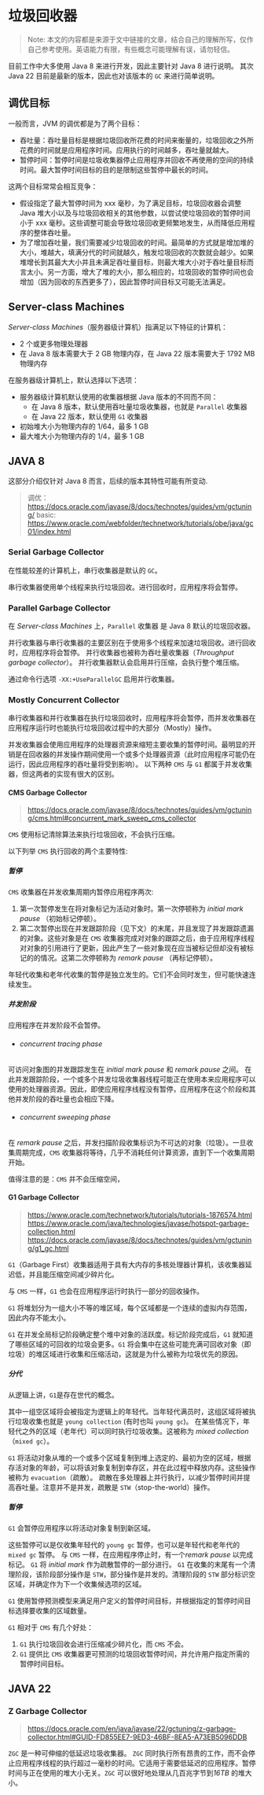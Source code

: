 # 垃圾回收器
> Note: 本文的内容都是来源于文中链接的文章，结合自己的理解所写，仅作自己参考使用。英语能力有限，有些概念可能理解有误，请勿轻信。

目前工作中大多使用 Java 8 来进行开发，因此主要针对 Java 8 进行说明。
其次 Java 22 目前是最新的版本，因此也对该版本的 `GC` 来进行简单说明。

## 调优目标

一般而言，JVM 的调优都是为了两个目标：
* 吞吐量：吞吐量目标是根据垃圾回收所花费的时间来衡量的，垃圾回收之外所花费的时间就是应用程序时间。应用执行的时间越多，吞吐量就越大。
* 暂停时间：暂停时间是垃圾收集器停止应用程序并回收不再使用的空间的持续时间。最大暂停时间目标的目的是限制这些暂停中最长的时间。

这两个目标常常会相互竞争：
* 假设指定了最大暂停时间为 xxx 毫秒，为了满足目标，垃圾回收器会调整 Java 堆大小以及与垃圾回收相关的其他参数，以尝试使垃圾回收的暂停时间小于 xxx 毫秒。这些调整可能会导致垃圾回收更频繁地发生，从而降低应用程序的整体吞吐量。
* 为了增加吞吐量，我们需要减少垃圾回收的时间。最简单的方式就是增加堆的大小，堆越大，填满分代的时间就越久，触发垃圾回收的次数就会越少。如果堆增长到其最大大小并且未满足吞吐量目标，则最大堆大小对于吞吐量目标而言太小。另一方面，增大了堆的大小，那么相应的，垃圾回收的暂停时间也会增加（因为回收的东西更多了），因此暂停时间目标又可能无法满足。


## Server-class Machines

*Server-class Machines*（服务器级计算机）指满足以下特征的计算机：
* 2 个或更多物理处理器
* 在 Java 8 版本需要大于 2 GB 物理内存，在 Java 22 版本需要大于 1792 MB 物理内存

在服务器级计算机上，默认选择以下选项：
* 服务器级计算机默认使用的收集器根据 Java 版本的不同而不同：
  * 在 Java 8 版本，默认使用吞吐量垃圾收集器，也就是 `Parallel` 收集器
  * 在 Java 22 版本，默认使用 `G1` 收集器
* 初始堆大小为物理内存的 1/64，最多 1 GB
* 最大堆大小为物理内存的 1/4，最多 1 GB
  

## JAVA 8
这部分介绍仅针对 Java 8 而言，后续的版本其特性可能有所变动.

> 调优：https://docs.oracle.com/javase/8/docs/technotes/guides/vm/gctuning/
> basic: https://www.oracle.com/webfolder/technetwork/tutorials/obe/java/gc01/index.html

### Serial Garbage Collector

在性能较差的计算机上，串行收集器是默认的 `GC`。

串行收集器使用单个线程来执行垃圾回收。进行回收时，应用程序将会暂停。

### Parallel Garbage Collector

在 *Server-class Machines* 上，`Parallel` 收集器 是 Java 8 默认的垃圾回收器。

并行收集器与串行收集器的主要区别在于使用多个线程来加速垃圾回收。进行回收时，应用程序将会暂停。
并行收集器也被称为吞吐量收集器（*Throughput garbage collector*）。
并行收集器默认会启用并行压缩，会执行整个堆压缩。

通过命令行选项 `-XX:+UseParallelGC` 启用并行收集器。


### Mostly Concurrent Collector
串行收集器和并行收集器在执行垃圾回收时，应用程序将会暂停，而并发收集器在应用程序运行时也能执行垃圾回收过程中的大部分（Mostly）操作。

并发收集器会使用应用程序的处理器资源来缩短主要收集的暂停时间。最明显的开销是在回收器的并发操作期间使用一个或多个处理器资源（此时应用程序可能仍在运行，因此应用程序的吞吐量将受到影响）。
以下两种 `CMS` 与 `G1` 都属于并发收集器，但这两者的实现有很大的区别。

#### CMS Garbage Collector
> https://docs.oracle.com/javase/8/docs/technotes/guides/vm/gctuning/cms.html#concurrent_mark_sweep_cms_collector

`CMS` 使用标记清除算法来执行垃圾回收，不会执行压缩。

以下列举 `CMS` 执行回收的两个主要特性:

##### 暂停  
`CMS` 收集器在并发收集周期内暂停应用程序两次:
1. 第一次暂停发生在将对象标记为活动对象时。第一次停顿称为 *initial mark pause* （初始标记停顿）。
2. 第二次暂停出现在并发跟踪阶段（见下文）的末尾，并且发现了并发跟踪遗漏的对象。这些对象是在 `CMS` 收集器完成对对象的跟踪之后，由于应用程序线程对对象的引用进行了更新，因此产生了一些对象现在应当被标记但却没有被标记的的情况。这第二次停顿称为 *remark pause* （再标记停顿）。 

年轻代收集和老年代收集的暂停是独立发生的。它们不会同时发生，但可能快速连续发生。

##### 并发阶段
应用程序在并发阶段不会暂停。

* ###### concurrent tracing phase
可访问对象图的并发跟踪发生在 *initial mark pause* 和 *remark pause* 之间。
在此并发跟踪阶段，一个或多个并发垃圾收集器线程可能正在使用本来应用程序可以使用的处理器资源。因此，即使应用程序线程没有暂停，应用程序在这个阶段和其他并发阶段的吞吐量也会相应下降。

* ###### concurrent sweeping phase 
在 *remark pause* 之后，并发扫描阶段收集标识为不可达的对象（垃圾）。一旦收集周期完成，`CMS` 收集器将等待，几乎不消耗任何计算资源，直到下一个收集周期开始。

值得注意的是：`CMS` 并不会压缩空间，

#### G1 Garbage Collector
> https://www.oracle.com/technetwork/tutorials/tutorials-1876574.html
> https://www.oracle.com/java/technologies/javase/hotspot-garbage-collection.html
> https://docs.oracle.com/javase/8/docs/technotes/guides/vm/gctuning/g1_gc.html

`G1`（Garbage First）收集器适用于具有大内存的多核处理器计算机，该收集器延迟低，并且能压缩空间减少碎片化。

与 `CMS` 一样，`G1` 也会在应用程序运行时执行一部分的回收操作。

`G1` 将堆划分为一组大小不等的堆区域，每个区域都是一个连续的虚拟内存范围，因此内存不能太小。

`G1` 在并发全局标记阶段确定整个堆中对象的活跃度。标记阶段完成后，`G1` 就知道了哪些区域的可回收的垃圾会更多。`G1` 将会集中在这些可能充满可回收对象（即垃圾）的堆区域进行收集和压缩活动，这就是为什么被称为垃圾优先的原因。


##### 分代
从逻辑上讲，`G1`是存在世代的概念。

其中一组空区域将会被指定为逻辑上的年轻代。当年轻代满员时，这组区域将被执行垃圾收集也就是 `young collection` (有时也叫 `young gc`)。
在某些情况下，年轻代之外的区域（老年代）可以同时执行垃圾收集。这被称为 *mixed collection* （`mixed gc`）。

`G1` 将活动对象从堆的一个或多个区域复制到堆上选定的、最初为空的区域，根据存活对象的年龄，可以将该对象复制到幸存区，并在此过程中释放内存。这些操作被称为 `evacuation`（疏散）。
疏散在多处理器上并行执行，以减少暂停时间并提高吞吐量。注意并不是并发，疏散是 `STW`（stop-the-world）操作。

##### 暂停
`G1` 会暂停应用程序以将活动对象复制到新区域。

这些暂停可以是仅收集年轻代的 `young gc` 暂停，也可以是年轻代和老年代的 `mixed gc` 暂停。
与 `CMS` 一样，在应用程序停止时，有一个*remark pause* 以完成标记。 `G1` 将 *initial mark* 作为疏散暂停的一部分进行。
`G1` 在收集的末尾有一个清理阶段，该阶段部分操作是 `STW`，部分操作是并发的。清理阶段的 `STW` 部分标识空区域，并确定作为下一个收集候选项的区域。

`G1` 使用暂停预测模型来满足用户定义的暂停时间目标，并根据指定的暂停时间目标选择要收集的区域数量。

`G1` 相对于 `CMS` 有几个好处：
1. `G1` 执行垃圾回收会进行压缩减少碎片化，而 `CMS` 不会。
2. `G1` 提供比 `CMS` 收集器更可预测的垃圾回收暂停时间，并允许用户指定所需的暂停时间目标。

## JAVA 22

### Z Garbage Collector
> https://docs.oracle.com/en/java/javase/22/gctuning/z-garbage-collector.html#GUID-FD855EE7-9ED3-46BF-8EA5-A73EB5096DDB

`ZGC` 是一种可伸缩的低延迟垃圾收集器。 
`ZGC` 同时执行所有昂贵的工作，而不会停止应用程序线程的执行超过一毫秒的时间。它适用于需要低延迟的应用程序。暂停时间与正在使用的堆大小无关。`ZGC` 可以很好地处理从几百兆字节到*16TB* 的堆大小。